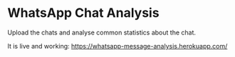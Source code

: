 # WhatsApp Chat Analysis
Upload the chats and analyse common statistics about the chat.

It is live and working: https://whatsapp-message-analysis.herokuapp.com/
